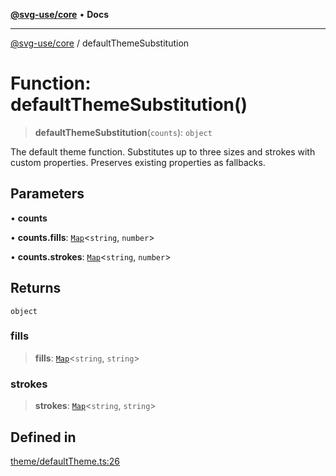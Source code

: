 [**@svg-use/core**](../README.md) • **Docs**

---

[@svg-use/core](../README.md) / defaultThemeSubstitution

# Function: defaultThemeSubstitution()

> **defaultThemeSubstitution**(`counts`): `object`

The default theme function. Substitutes up to three sizes and strokes with
custom properties. Preserves existing properties as fallbacks.

## Parameters

• **counts**

• **counts.fills**:
[`Map`](https://developer.mozilla.org/docs/Web/JavaScript/Reference/Global_Objects/Map)\<`string`,
`number`\>

• **counts.strokes**:
[`Map`](https://developer.mozilla.org/docs/Web/JavaScript/Reference/Global_Objects/Map)\<`string`,
`number`\>

## Returns

`object`

### fills

> **fills**:
> [`Map`](https://developer.mozilla.org/docs/Web/JavaScript/Reference/Global_Objects/Map)\<`string`,
> `string`\>

### strokes

> **strokes**:
> [`Map`](https://developer.mozilla.org/docs/Web/JavaScript/Reference/Global_Objects/Map)\<`string`,
> `string`\>

## Defined in

[theme/defaultTheme.ts:26](https://github.com/fpapado/svg-use/blob/585a805df232df52047b5d894dcd94635b4f932c/packages/core/src/theme/defaultTheme.ts#L26)
